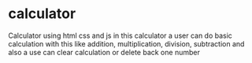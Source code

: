 # calculator
 Calculator using html css and js in this calculator a user can do basic calculation with this like addition, multiplication, division, subtraction and also a use can clear calculation or delete back one number
